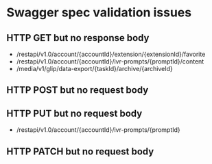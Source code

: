 # Swagger spec validation issues

## HTTP GET but no response body

- /restapi/v1.0/account/{accountId}/extension/{extensionId}/favorite
- /restapi/v1.0/account/{accountId}/ivr-prompts/{promptId}/content
- /media/v1/glip/data-export/{taskId}/archive/{archiveId}

## HTTP POST but no request body


## HTTP PUT but no request body

- /restapi/v1.0/account/{accountId}/ivr-prompts/{promptId}

## HTTP PATCH but no request body
